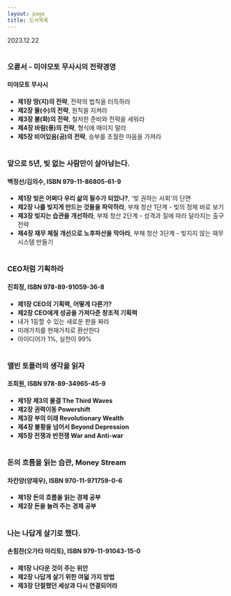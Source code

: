 ```yaml
---
layout: page
title: 도서목록
---
```


2023.12.22

#
### 오륜서 - 미야모토 무사시의 전략경영
#### 미야모토 무사시
- **제1장 땅(지)의 전략**, 전략의 법칙을 터득하라
- **제2장 물(수)의 전략**, 원칙을 지켜라
- **제3장 불(화)의 전략**, 철저한 준비와 전략을 세워라
- **제4장 바람(풍)의 전략**, 형식에 매이지 말라
- **제5장 비어있음(공)의 전략**, 승부를 초월한 마음을 가져라
 
#
### 앞으로 5년, 빚 없는 사람만이 살아남는다.
#### 백정선/김의수, ISBN 979-11-86805-61-9
- **제1장 빚은 어쩌다 우리 삶의 필수가 되었나?**, '빚 권하는 사회'의 단면
- **제2장 나를 빚지게 만드는 것들을 파악하라**, 부채 청산 1단계 - 빚의 정체 바로 보기
- **제3장 빚지는 습관을 개선하라**, 부채 청산 2단계 - 성격과 질에 따라 달라지는 출구 전략
- **제4장 재무 체질 개선으로 노후파산을 막아라**, 부채 청산 3단계 - 빚지지 않는 재무 시스템 만들기

# 
### CEO처럼 기획하라
#### 진희정, ISBN 978-89-91059-36-8
- **제1장 CEO의 기획력, 어떻게 다른가?**
- **제2장 CEO에게 성공을 가져다준 창조적 기획력**
- 내가 1등할 수 있는 새로운 판을 짜라
- 미래가치를 현재가치로 환산한다
- 아이디어가 1%, 실천이 99%

#
### 앨빈 토플러의 생각을 읽자
#### 조희원, ISBN 978-89-34965-45-9
- **제1장 제3의 물결 The Third Waves**
- **제2장 권력이동 Powershift**
- **제3장 부의 미래 Revolutionary Wealth**
- **제4장 불황을 넘어서 Beyond Depression**
- **제5장 전쟁과 반전쟁 War and Anti-war**

#
### 돈의 흐름을 읽는 습관, Money Stream
#### 차칸양(양재우), ISBN 970-11-971759-0-6
- **제1장 돈의 흐름을 읽는 경제 공부**
- **제2장 돈을 늘려 주는 경제 공부**

#
### 나는 나답게 살기로 했다.
#### 손힘찬(오가타 마리토), ISBN 979-11-91043-15-0
- **제1장 나다운 것이 주는 위안**
- **제2장 나답게 살기 위한 여덟 가지 방법**
- **제3장 단절했던 세상과 다시 연결되어라**
